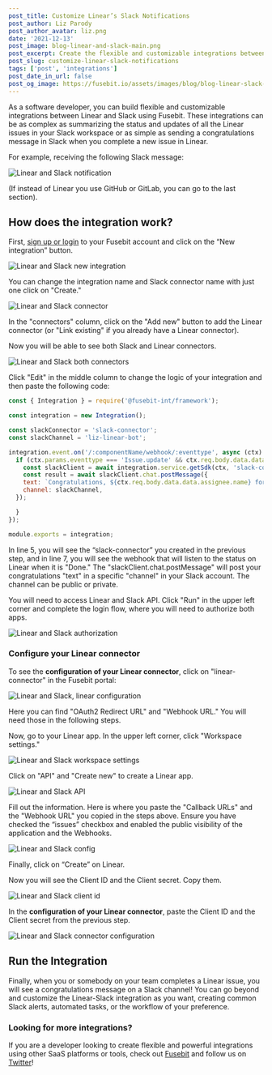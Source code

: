```yaml
---
post_title: Customize Linear’s Slack Notifications
post_author: Liz Parody
post_author_avatar: liz.png
date: '2021-12-13'
post_image: blog-linear-and-slack-main.png
post_excerpt: Create the flexible and customizable integrations between Linear and Slack using Fusebit.
post_slug: customize-linear-slack-notifications
tags: ['post', 'integrations']
post_date_in_url: false
post_og_image: https://fusebit.io/assets/images/blog/blog-linear-slack-social-card.png
---
```


As a software developer, you can build flexible and customizable integrations between Linear and Slack using Fusebit. These integrations can be as complex as summarizing the status and updates of all the Linear issues in your Slack workspace or as simple as sending a congratulations message in Slack when you complete a new issue in Linear.

For example, receiving the following Slack message:

![Linear and Slack notification](blog-linear-slack-notification.png "Linear and Slack notification")

(If instead of Linear you use GitHub or GitLab, you can go to the last section).

## How does the integration work?

First, [sign up or login](https://manage.fusebit.io/) to your Fusebit account and click on the “New integration” button.

![Linear and Slack new integration](blog-new-integration.png "Linear and Slack new integration")

You can change the integration name and Slack connector name with just one click on "Create."

![Linear and Slack connector](blog-linear-slack-connector.png "Linear and Slack connector")

In the "connectors" column, click on the "Add new" button to add the Linear connector (or "Link existing" if you already have a Linear connector).

Now you will be able to see both Slack and Linear connectors.

![Linear and Slack both connectors](blog-linear-slack-both-connectors.png "Linear and Slack both connectors")

Click "Edit" in the middle column to change the logic of your integration and then paste the following code:

```javascript
const { Integration } = require('@fusebit-int/framework');

const integration = new Integration();

const slackConnector = 'slack-connector';
const slackChannel = 'liz-linear-bot';

integration.event.on('/:componentName/webhook/:eventtype', async (ctx) => {
  if (ctx.params.eventtype === 'Issue.update' && ctx.req.body.data.data.state.name === 'Done') {
    const slackClient = await integration.service.getSdk(ctx, 'slack-connector-1', ctx.req.body.installIds[0])
    const result = await slackClient.chat.postMessage({
    text: `Congratulations, ${ctx.req.body.data.data.assignee.name} for completing ${ctx.req.body.data.data.title} issue!`,
    channel: slackChannel,
  });

  }
});

module.exports = integration;
```

In line 5, you will see the “slack-connector” you created in the previous step, and in line 7, you will see the webhook that will listen to the status on Linear when it is "Done." The "slackClient.chat.postMessage" will post your congratulations "text" in a specific "channel" in your Slack account. The channel can be public or private.  

You will need to access Linear and Slack API. Click "Run" in the upper left corner and complete the login flow, where you will need to authorize both apps. 

![Linear and Slack authorization](blog-linear-slack-authorization.png "Linear and Slack authorization")

### Configure your Linear connector

To see the **configuration of your Linear connector**, click on "linear-connector" in the Fusebit portal:

![Linear and Slack, linear configuration](blog-linear-slack-linear-configuration.png "Linear and Slack, configuration")

Here you can find "OAuth2 Redirect URL" and "Webhook URL." You will need those in the following steps. 

Now, go to your Linear app. In the upper left corner, click "Workspace settings."

![Linear and Slack workspace settings](blog-linear-slack-workspace.png "Linear and Slack workspace settings")

Click on "API" and "Create new" to create a Linear app.

![Linear and Slack API](blog-linear-slack-linear-api.png "Linear and Slack API")

Fill out the information. Here is where you paste the "Callback URLs" and the "Webhook URL" you copied in the steps above. Ensure you have checked the “issues” checkbox and enabled the public visibility of the application and the Webhooks.

![Linear and Slack config](blog-linear-slack-config.png "Linear and Slack config")

Finally, click on “Create” on Linear.

Now you will see the Client ID and the Client secret. Copy them.

![Linear and Slack client id](blog-linear-slack-client-id.png "Linear and Slack client id")

In the **configuration of your Linear connector**, paste the Client ID and the Client secret from the previous step.

![Linear and Slack connector configuration](blog-linear-slack-conector-config.png "Linear and Slack connector configuration")

## Run the Integration

Finally, when you or somebody on your team completes a Linear issue, you will see a congratulations message on a Slack channel! You can go beyond and customize the Linear-Slack integration as you want, creating common Slack alerts, automated tasks, or the workflow of your preference.

### Looking for more integrations?

If you are a developer looking to create flexible and powerful integrations using other SaaS platforms or tools, check out [Fusebit](https://fusebit.io/) and follow us on [Twitter](https://twitter.com/fusebitio)!

